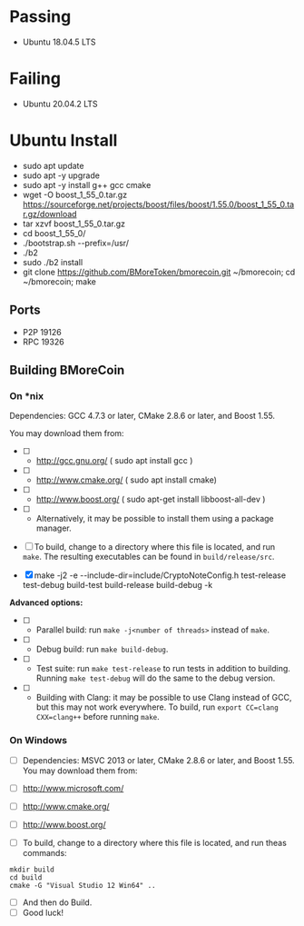 # Passing
* Ubuntu 18.04.5 LTS
# Failing
* Ubuntu 20.04.2 LTS


# Ubuntu Install
* sudo apt update
* sudo apt -y upgrade
* sudo apt -y install g++ gcc cmake
* wget -O boost_1_55_0.tar.gz https://sourceforge.net/projects/boost/files/boost/1.55.0/boost_1_55_0.tar.gz/download
* tar xzvf boost_1_55_0.tar.gz
* cd boost_1_55_0/
* ./bootstrap.sh --prefix=/usr/
* ./b2
* sudo ./b2 install
* git clone https://github.com/BMoreToken/bmorecoin.git ~/bmorecoin; cd ~/bmorecoin; make

## Ports
* P2P 19126
* RPC 19326


## Building BMoreCoin 

### On *nix

Dependencies: GCC 4.7.3 or later, CMake 2.8.6 or later, and Boost 1.55.

You may download them from:


- [ ] * http://gcc.gnu.org/ (  sudo apt install gcc )
- [ ] * http://www.cmake.org/ ( sudo apt install cmake)
- [ ] * http://www.boost.org/ ( sudo apt-get install libboost-all-dev )
- [ ] * Alternatively, it may be possible to install them using a package manager.

- [ ] To build, change to a directory where this file is located, and run `make`. The resulting executables can be found in `build/release/src`.
- [x] make -j2 -e --include-dir=include/CryptoNoteConfig.h test-release test-debug build-test build-release build-debug -k 

**Advanced options:**

- [ ] * Parallel build: run `make -j<number of threads>` instead of `make`.
- [ ] * Debug build: run `make build-debug`.
- [ ] * Test suite: run `make test-release` to run tests in addition to building. Running `make test-debug` will do the same to the debug version.
- [ ] * Building with Clang: it may be possible to use Clang instead of GCC, but this may not work everywhere. To build, run `export CC=clang CXX=clang++` before running `make`.

### On Windows
- [ ] Dependencies: MSVC 2013 or later, CMake 2.8.6 or later, and Boost 1.55. You may download them from:

- [ ]  http://www.microsoft.com/
- [ ]  http://www.cmake.org/
- [ ]  http://www.boost.org/

- [ ] To build, change to a directory where this file is located, and run theas commands: 
```
mkdir build
cd build
cmake -G "Visual Studio 12 Win64" ..
```

- [ ] And then do Build.
- [ ] Good luck!
